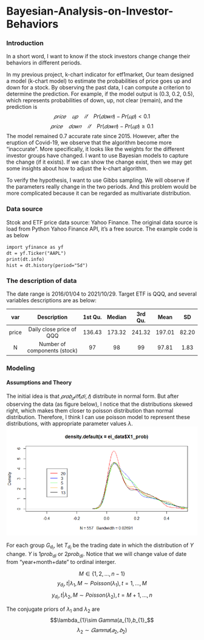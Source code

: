 # Bayesian-Analysis-on-Investor-Behaviors

### Introduction
In a short word, I want to know if the stock investors change change their behaviors in different periods.

In my previous project, k-chart indicator for etf1market, Our team designed a model (k-chart model) to estimate the probabilities of price goes up and down for a stock.
By observing the past data, I can compute a criterion to determine the prediction. 
For example, if the model output is (0.3, 0.2, 0.5), which represents probabilities of down, up, not clear (remain), and the prediction is
$$𝑝𝑟𝑖𝑐𝑒\quad 𝑢𝑝\quad 𝑖𝑓\quad Pr(𝑑𝑜𝑤𝑛)−Pr(𝑢𝑝)<0.1$$ 
$$𝑝𝑟𝑖𝑐𝑒\quad 𝑑𝑜𝑤𝑛\quad 𝑖𝑓\quad Pr(𝑑𝑜𝑤𝑛)−Pr(𝑢𝑝)≥0.1$$
The model remained 0.7 accurate rate since 2015. 
However, after the eruption of Covid-19, we observe that the algorithm become more “inaccurate”. 
More specifically, it looks like the weights for the different investor groups have changed. 
I want to use Bayesian models to capture the change (if it exists). 
If we can show the change exist, then we may get some insights about how to adjust the k-chart algorithm.

To verify the hypothesis, I want to use Gibbs sampling. 
We will observe if the parameters really change in the two periods. 
And this problem would be more complicated because it can be regarded as multivariate distribution.

### Data source
Stcok and ETF price data source: Yahoo Finance. 
The original data source is load from Python Yahoo Finance API, it’s a free source. The example code is as below
```{python}
import yfinance as yf
dt = yf.Ticker("AAPL")
print(dt.info)
hist = dt.history(period="5d")
```

### The description of data
The date range is 2016/01/04 to 2021/10/29. Target ETF is QQQ, and several variables descriptions are as below:

|var |Description |1st Qu. |Median |3rd Qu.| Mean|SD|
|:----:|:----:|:----:|:----:|:----:|:----:|:----:|
|price |Daily close price of QQQ|136.43| 173.32| 241.32| 197.01| 82.20|
|N |Number of components (stock)|97| 98| 99| 97.81| 1.83|

### Modeling
#### Assumptions and Theory
The initial idea is that $𝑝𝑟𝑜𝑏_𝑑𝑖𝑓𝑓(𝑑𝑖,𝑡)$ distribute in normal form. 
But after observing the data (as figure below), I notice that the distributions skewed right, which makes them closer to poisson distribution than normal distribution. Therefore, I think I can use poisson model to represent these distributions, with appropriate parameter values $\lambda$.
![image](https://github.com/highwaycus/Bayesian-Analysis-on-Investor-Behaviors/blob/main/1_4_3.png)

For each group $G_{d_i}$, let $T_{d_i}$ be the trading date in which the distribution of $Y$ change. $Y$ is $1prob_{di}$ or $2prob_{di}$. 
Notice that we will change value of date from “year+month+date” to ordinal interger.

$$M\in\{1,2,\dots,n-1\}$$
$$y_{d_{i}},t|\lambda_{1},M\sim Poisson(\lambda_{1}),t=1,\dots,M$$
$$y_{d_{i}},t|\lambda_{2},M\sim Poisson(\lambda_{2}),t=M+1,\dots,n$$

The conjugate priors of $\lambda_{1}$ and $\lambda_{2}$ are
$$\lambda_{1}\sim 𝐺𝑎𝑚𝑚𝑎(𝑎_{1},𝑏_{1}_$$
$$\lambda_{2}\sim 𝐺𝑎𝑚𝑚𝑎(𝑎_{2},𝑏_{2})$$

